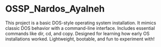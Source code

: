 # OSSP_Nardos_Ayalneh
This project is a basic DOS-style operating system installation. It mimics classic DOS behavior with a command-line interface. Includes essential commands like dir, cd, and copy. Designed for learning how early OS installations worked. Lightweight, bootable, and fun to experiment with!

